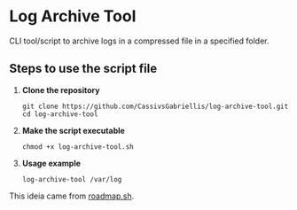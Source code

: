 # Log Archive Tool
CLI tool/script to archive logs in a compressed file in a specified folder.

## Steps to use the script file
1. **Clone the repository**
    ```
    git clone https://github.com/CassivsGabriellis/log-archive-tool.git
    cd log-archive-tool
    ```

2. **Make the script executable**
    ```
    chmod +x log-archive-tool.sh
    ```
3. **Usage example**  
    ```
    log-archive-tool /var/log
    ```
This ideia came from [roadmap.sh](https://roadmap.sh/projects/log-archive-tool).
